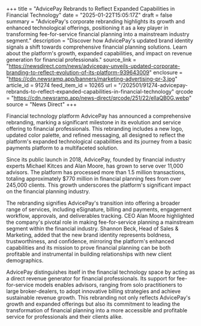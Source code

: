 +++
title = "AdvicePay Rebrands to Reflect Expanded Capabilities in Financial Technology"
date = "2025-01-22T15:05:17Z"
draft = false
summary = "AdvicePay's corporate rebranding highlights its growth and enhanced technological offerings, positioning it as a key player in transforming fee-for-service financial planning into a mainstream industry segment."
description = "Discover how AdvicePay's updated brand identity signals a shift towards comprehensive financial planning solutions. Learn about the platform's growth, expanded capabilities, and impact on revenue generation for financial professionals."
source_link = "https://newsdirect.com/news/advicepay-unveils-updated-corporate-branding-to-reflect-evolution-of-its-platform-939643009"
enclosure = "https://cdn.newsramp.app/banners/marketing-advertising-pr-3.jpg"
article_id = 91274
feed_item_id = 10265
url = "/202501/91274-advicepay-rebrands-to-reflect-expanded-capabilities-in-financial-technology"
qrcode = "https://cdn.newsramp.app/news-direct/qrcode/251/22/ellaQB0G.webp"
source = "News Direct"
+++

<p>Financial technology platform AdvicePay has announced a comprehensive rebranding, marking a significant milestone in its evolution and service offering to financial professionals. This rebranding includes a new logo, updated color palette, and refined messaging, all designed to reflect the platform's expanded technological capabilities and its journey from a basic payments platform to a multifaceted solution.</p><p>Since its public launch in 2018, AdvicePay, founded by financial industry experts Michael Kitces and Alan Moore, has grown to serve over 11,000 advisors. The platform has processed more than 1.5 million transactions, totaling approximately $770 million in financial planning fees from over 245,000 clients. This growth underscores the platform's significant impact on the financial planning industry.</p><p>The rebranding signifies AdvicePay's transition into offering a broader range of services, including eSignature, billing and payments, engagement workflow, approvals, and deliverables tracking. CEO Alan Moore highlighted the company's pivotal role in making fee-for-service planning a mainstream segment within the financial industry. Shannon Beck, Head of Sales & Marketing, added that the new brand identity represents boldness, trustworthiness, and confidence, mirroring the platform's enhanced capabilities and its mission to prove financial planning can be both profitable and instrumental in building relationships with new client demographics.</p><p>AdvicePay distinguishes itself in the financial technology space by acting as a direct revenue generator for financial professionals. Its support for fee-for-service models enables advisors, ranging from solo practitioners to large broker-dealers, to adopt innovative billing strategies and achieve sustainable revenue growth. This rebranding not only reflects AdvicePay's growth and expanded offerings but also its commitment to leading the transformation of financial planning into a more accessible and profitable service for professionals and their clients alike.</p>